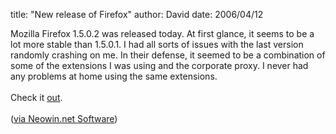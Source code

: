 
title: "New release of Firefox"
author: David
date: 2006/04/12

Mozilla Firefox 1.5.0.2 was released today. At first glance, it seems to be a lot more stable than 1.5.0.1. I had all sorts of issues with the last version randomly crashing on me. In their defense, it seemed to be a combination of some of the extensions I was using and the corporate proxy. I never had any problems at home using the same extensions.<br><br>Check it [out](ftp://ftp.mozilla.org/pub/mozilla.org/firefox/releases/1.5.0.2/win32/en-US/Firefox%20Setup%201.5.0.2.exe).<br><br>([via Neowin.net Software](http://feeds.feedburner.com/neowin-software?m=403))<br>
